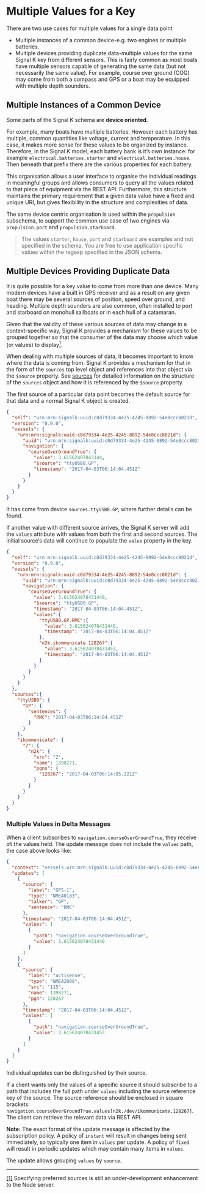 # Multiple Values for a Key

There are two use cases for multiple values for a single data point

* Multiple instances of a common device-e.g. two engines or multiple batteries.
* Multiple devices providing duplicate data-multiple values for the same Signal K key from different sensors. This is
  fairly common as most boats have multiple sensors capable of generating the same data (but not necessarily the same
  value). For example, course over ground (COG) may come from both a compass and GPS or a boat may be equipped with
  multiple depth sounders.

## Multiple Instances of a Common Device

Some parts of the Signal K schema are **device oriented**.

For example, many boats have multiple batteries. However each battery has multiple, common quantities like voltage,
current and temperature. In this case, it makes more sense for these values to be organized by instance. Therefore, in
the Signal K model, each battery bank is it’s own instance: for example `electrical.batteries.starter` and
`electrical.batteries.house`. Then beneath that prefix there are the various properties for each battery.

This organisation allows a user interface to organise the individual readings in meaningful groups and allows consumers
to query all the values related to that piece of equipment via the REST API. Furthermore, this structure maintains the
primary requirement that a given data value have a fixed and unique URI, but gives flexibility in the structure and
complexities of data.

The same device centric organisation is used within the `propulsion` subschema, to support the common use case of two
engines via `propulsion.port` and `propulsion.starboard`.

> The values `starter`, `house`, `port` and `starboard` are examples and not specified in the schema. You are free to
use application specific values within the regexp specified in the JSON schema.

## Multiple Devices Providing Duplicate Data

It is quite possible for a key value to come from more than one device. Many modern devices have a built in GPS
receiver and as a result on any given boat there may be several sources of position, speed over ground, and heading.
Multiple depth sounders are also common, often installed to port and starboard on monohull sailboats or in each hull of
a catamaran.

Given that the validity of these various sources of data may change in a context-specific way, Signal K provides a
mechanism for these values to be grouped together so that the consumer of the data may choose which value (or values)
to display[<sup>1</sup>](#fn_1).<a name="ln_1" id="ln_1"></a>

When dealing with multiple sources of data, it becomes important to know where the data is coming from. Signal K
provides a mechanism for that in the form of the `sources` top level object and references into that object via the
`$source` property. See [sources](sources.md) for detailed information on the structure of the `sources` object and how
it is referenced by the `$source` property.

The first source of a particular data point becomes the default source for that data and a normal Signal K object is
created.

[>]: # (mdpInsert ```json fsnip ../samples/full/docs-data_model_multiple_values.json --delKeys sources values)
```json
{
  "self": "urn:mrn:signalk:uuid:c0d79334-4e25-4245-8892-54e8ccc8021d",
  "version": "0.9.0",
  "vessels": {
    "urn:mrn:signalk:uuid:c0d79334-4e25-4245-8892-54e8ccc8021d": {
      "uuid": "urn:mrn:signalk:uuid:c0d79334-4e25-4245-8892-54e8ccc8021d",
      "navigation": {
        "courseOverGroundTrue": {
          "value": 3.61562407843144,
          "$source": "ttyUSB0.GP",
          "timestamp": "2017-04-03T06:14:04.451Z"
        }
      }
    }
  }
}
```
[<]: #
It has come from device `sources.ttyUSB0.GP`, where further details can be found.

If another value with different source arrives, the Signal K server will add the `values` attribute with values from
both the first and second sources. The initial source‘s data will continue to populate the `value` property in the key.

[>]: # (mdpInsert ```json fsnip ../samples/full/docs-data_model_multiple_values.json)
```json
{
  "self": "urn:mrn:signalk:uuid:c0d79334-4e25-4245-8892-54e8ccc8021d",
  "version": "0.9.0",
  "vessels": {
    "urn:mrn:signalk:uuid:c0d79334-4e25-4245-8892-54e8ccc8021d": {
      "uuid": "urn:mrn:signalk:uuid:c0d79334-4e25-4245-8892-54e8ccc8021d",
      "navigation": {
        "courseOverGroundTrue": {
          "value": 3.615624078431440,
          "$source": "ttyUSB0.GP",
          "timestamp": "2017-04-03T06:14:04.451Z",
          "values":{
            "ttyUSB0.GP.RMC":{
              "value": 3.615624078431440,
              "timestamp": "2017-04-03T06:14:04.451Z"
            },
            "n2k.ikommunicate.128267":{
              "value": 3.615624078431453,
              "timestamp": "2017-04-03T06:14:04.451Z"
            }
          }
        }
      }
    }
  },
  "sources":{
    "ttyUSB0": {
      "GP": {
        "sentences": {
          "RMC": "2017-04-03T06:14:04.451Z"
        }
      }
    },
    "ikommunicate": {
      "2": {
        "n2k": {
          "src": "2",
          "name": 1398271,
          "pgns": {
            "128267": "2017-04-03T06:14:05.221Z"
          }
        }
      }
    }
  }
}

```
[<]: #
### Multiple Values in Delta Messages

When a client subscribes to `navigation.courseOverGroundTrue`, they receive _all_ the values held. The update message
does not include the `values` path, the case above looks like:

[>]: # (mdpInsert ```json fsnip ../samples/delta/docs-data_model_multiple_values.json)
```json
{
  "context": "vessels.urn:mrn:signalk:uuid:c0d79334-4e25-4245-8892-54e8ccc8021d",
  "updates": [
    {
      "source": {
        "label": "GPS-1",
        "type": "NMEA0183",
        "talker": "GP",
        "sentence": "RMC"
      },
      "timestamp": "2017-04-03T06:14:04.451Z",
      "values": [
        {
          "path": "navigation.courseOverGroundTrue",
          "value": 3.615624078431440
        }
      ]
    },
    {
      "source": {
        "label": "actisense",
        "type": "NMEA2000",
        "src": "115",
        "name": 1398271,
        "pgn": 128267
      },
      "timestamp": "2017-04-03T06:14:04.451Z",
      "values": [
        {
          "path": "navigation.courseOverGroundTrue",
          "value": 3.615624078431453
        }
      ]
    }
  ]
}
```
[<]: #
Individual updates can be distinguished by their source.

If a client wants only the values of a specific source it should subscribe to a path that includes the full path under
`values` including the source reference key of the source. The source reference should be enclosed in square brackets:
`navigation.courseOverGroundTrue.values[n2k./dev/ikommunicate.128267]`. The client can retrieve the relevant data via
REST API.

**Note:** The exact format of the update message is affected by the subscription policy. A policy of `instant` will
result in changes being sent immediately, so typically one item in `values` per update. A policy of `fixed` will result
in periodic updates which may contain many items in `values`.

The update allows grouping `values` by `source`.

------
<a id="fn_1" href="#ln_1">[1]</a> Specifying preferred sources is still an under-development enhancement to the Node
server.
